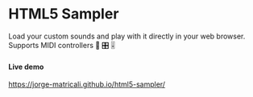 # HTML5 Sampler
Load your custom sounds and play with it directly in your web browser. Supports MIDI controllers 🎹 🎛 ️🎚️

#### Live demo
https://jorge-matricali.github.io/html5-sampler/

